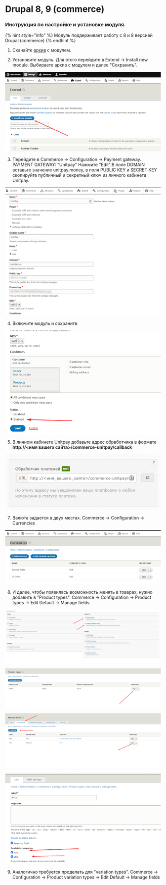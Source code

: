 # Drupal 8, 9 \(commerce\)

### Инструкция по настройке и установке модуля.

{% hint style="info" %}
Модуль поддерживает работу с 8 и 9 версией Drupal \(commerce\)
{% endhint %}

1. Скачайте  [архив](https://github.com/unitpay/drupal/archive/main.zip) с модулем.

2. Установите модуль. Для этого перейдите в Extend -&gt; Install new module. Выбираете архив с модулем и далее "Сохранить".

![](../../.gitbook/assets/d_ustanovka.png)

3. Перейдите в Commerce -&gt; Configuration -&gt; Payment gateway. PAYMENT GATEWAY: "Unitpay" Нажмите "Edit".В поле DOMAIN вставьте значение unitpay.money, в поля PUBLIC KEY и SECRET KEY скопируйте публичный и секретный ключ из личного кабинета Unitpay.

![](../../.gitbook/assets/8-nastroiki1.png)

4. Включите модуль и сохраните.

![](../../.gitbook/assets/8-nastroiki2.png)

5. В личном кабинете Unitpay добавьте адрес обработчика в формате **http://&lt;имя вашего сайта&gt;/commerce-unitpay/callback**

![](../../.gitbook/assets/213514da544a8913f88105cb2135f9ae.png)

7. Валюта задается в двух местах. Commerce -&gt; Configuration -&gt; Currencies

![](../../.gitbook/assets/3090bece182e7d76cda5a2aba84eb2ec.png)

8. И далее, чтобы появилась возможность менять в товарах, нужно добавить в "Product types". Commerce -&gt; Configuration -&gt; Product types -&gt; Edit Default -&gt; Manage fields

![](../../.gitbook/assets/1111.png)

![](../../.gitbook/assets/222.png)

![](../../.gitbook/assets/3333.png)

![](../../.gitbook/assets/4444.png)

9. Аналогично требуется проделать для "variation types". Commerce -&gt; Configuration -&gt; Product variation types -&gt; Edit Default -&gt; Manage fields



